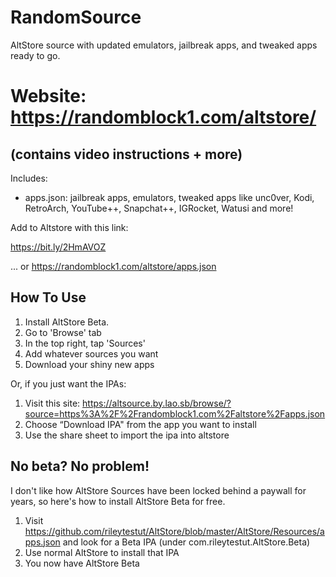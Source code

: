# RandomSource
AltStore source with updated emulators, jailbreak apps, and tweaked apps ready to go.

# Website: https://randomblock1.com/altstore/
## (contains video instructions + more)

Includes:
- apps.json: jailbreak apps, emulators, tweaked apps like unc0ver, Kodi, RetroArch, YouTube++, Snapchat++, IGRocket, Watusi and more!

Add to Altstore with this link:

https://bit.ly/2HmAVOZ

... or https://randomblock1.com/altstore/apps.json

## How To Use
1. Install AltStore Beta.
2. Go to 'Browse' tab
3. In the top right, tap 'Sources'
4. Add whatever sources you want
5. Download your shiny new apps

Or, if you just want the IPAs:
1. Visit this site: https://altsource.by.lao.sb/browse/?source=https%3A%2F%2Frandomblock1.com%2Faltstore%2Fapps.json
2. Choose “Download IPA" from the app you want to install
3. Use the share sheet to import the ipa into altstore

## No beta? No problem!
I don't like how AltStore Sources have been locked behind a paywall for years, so here's how to install AltStore Beta for free.
1. Visit https://github.com/rileytestut/AltStore/blob/master/AltStore/Resources/apps.json and look for a Beta IPA (under com.rileytestut.AltStore.Beta)
2. Use normal AltStore to install that IPA
3. You now have AltStore Beta

